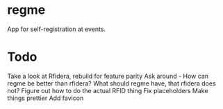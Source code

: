 # regme
App for self-registration at events.

# Todo
Take a look at Rfidera, rebuild for feature parity
Ask around - How can regme be better than rfidera? What should regme have, that rfidera does not? 
Figure out how to do the actual RFID thing
Fix placeholders
Make things prettier
Add favicon